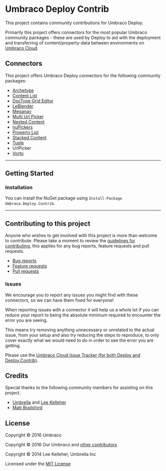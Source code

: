# Umbraco Deploy Contrib

This project contains community contributions for Umbraco Deploy.

Primarily this project offers connectors for the most popular Umbraco community packages - these are used by Deploy to aid with the deployment and transferring of content/property-data between environments on [Umbraco Cloud](https://umbraco.com/cloud).


## Connectors

This project offers Umbraco Deploy connectors for the following community packages:

- [Archetype](https://github.com/kgiszewski/Archetype/)
- [Content List](https://our.umbraco.com/packages/backoffice-extensions/content-list/)
- [DocType Grid Editor](https://our.umbraco.org/packages/backoffice-extensions/doc-type-grid-editor/)
- [LeBlender](https://our.umbraco.org/packages/backoffice-extensions/leblender/)
- [Meganav](https://our.umbraco.com/packages/website-utilities/meganav/)
- [Multi Url Picker](https://our.umbraco.com/packages/backoffice-extensions/multi-url-picker/)
- [Nested Content](https://our.umbraco.org/packages/backoffice-extensions/nested-content/)
- [nuPickers](https://our.umbraco.org/packages/backoffice-extensions/nupickers/)
- [Property List](https://our.umbraco.com/packages/backoffice-extensions/property-list/)
- [Stacked Content](https://our.umbraco.com/packages/backoffice-extensions/stacked-content/)
- [Tuple](https://github.com/umco/umbraco-tuple)
- UrlPicker
- [Vorto](https://our.umbraco.com/packages/backoffice-extensions/vorto/)

---

## Getting Started

### Installation

You can install the NuGet package using `Install-Package Umbraco.Deploy.Contrib`.

---
## Contributing to this project

Anyone who wishes to get involved with this project is more than welcome to contribute. Please take a moment to review the [guidelines for contributing](CONTRIBUTING.md), this applies for any bug reports, feature requests and pull requests.

* [Bug reports](CONTRIBUTING.md#bugs)
* [Feature requests](CONTRIBUTING.md#features)
* [Pull requests](CONTRIBUTING.md#pull-requests)


### Issues

We encourage you to report any issues you might find with these connectors, so we can have them fixed for everyone!

When reporting issues with a connector it will help us a whole lot if you can reduce your report to being the absolute minimum required to encounter the error you are seeing.

This means try removing anything unnecessary or unrelated to the actual issue, from your setup and also try reducing the steps to reproduce, to only cover exactly what we would need to do in order to see the error you are getting.

Please use the [Umbraco Cloud Issue Tracker (for both Deploy and Deploy.Contrib)](https://github.com/umbraco/Umbraco.Cloud.Issues/issues).

## Credits

Special thanks to the following community members for assisting on this project.

* [Umbrella](https://github.com/UmbrellaInc) and [Lee Kelleher](https://github.com/leekelleher)
* [Matt Brailsford](https://github.com/mattbrailsford)

## License

Copyright &copy; 2016 Umbraco

Copyright &copy; 2016 Our Umbraco and [other contributors](https://github.com/umbraco/Umbraco.Deploy.Contrib/graphs/contributors)

Copyright &copy; 2014 Lee Kelleher, Umbrella Inc

Licensed under the [MIT License](LICENSE.md)

